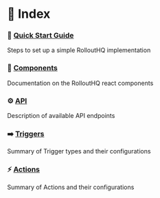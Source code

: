 # 🔎 Index

### 🚀 [Quick Start Guide](./QuickStart.md#🚀-quick-start-guide)
Steps to set up a simple RolloutHQ implementation

### 🧩 [Components](./Components.md)
Documentation on the RolloutHQ react components

### ⚙️ [API](./api/API.md)
Description of available API endpoints

### ➡️ [Triggers](./dashboard/triggers/Triggers.md)
Summary of Trigger types and their configurations

### ⚡ [Actions](./dashboard/actions/Actions.md)
Summary of Actions and their configurations